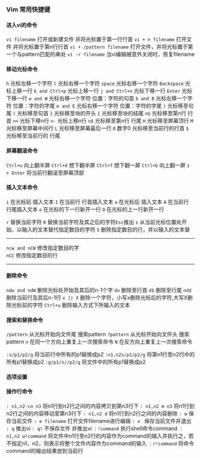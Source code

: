 
### Vim 常用快捷键

#### 进入vi的命令
`vi filename` 打开或新建文件 并将光标置于第一行行首
`vi + n filename` 打开文件 并将光标置于第n行行首
`vi + /pattern filename` 打开文件，并将光标置于第一个与pattern匹配的串处
`vi -r filename` 当vi编辑被意外关闭时，恢复filename


#### 移动光标命令

`h` 光标左移一个字符
`l` 光标右移一个字符
`space` 光标右移一个字符
`Backspace` 光标上移一行
`k and Ctrl+p` 光标上移一行
`j and Ctrl+n` 光标下移一行
`Enter` 光标下移一行
`w and W` 光标右移一个字符 位置：字符的句首
`b and B` 光标左移一个字符 位置：字符的字尾
`e and E` 光标右移一个字符 位置：字符的字尾
`)` 光标移至句尾
`(` 光标移至句首
`}` 光标移至块的开头
`{` 光标移至块的结尾
`nG` 光标移至第n行 行首
`n+` 光标下移n行
`n-` 光标上移n行
`n$` 光标移至第n行 行尾
`H` 光标移至屏幕顶行 
`M` 光标移至屏幕中间行
`L` 光标移至屏幕最后一行
`0` 数字0 光标移至当前行的行首
`$` 光标移至当前行的 行尾

#### 屏幕翻滚命令
`Ctrl+u` 向上翻半屏
`Ctrl+d` 想下翻半屏
`Ctrl+f` 想下翻一屏
`Ctrl+b` 向上翻一屏
`z + Enter` 将当前行翻滚至屏幕顶部 

#### 插入文本命令
`i` 在光标前 插入文本
`I` 在当前行 行首插入文本
`a` 在光标后 插入文本
`A` 在当前行 行尾插入文本
`o` 在光标的下一行新开一行 
`O` 在光标的上一行新开一行

`r` 替换当前字符
`R` 替换当前字符及其之后的字符`Esc`推出
`s` 从当前光标位置处开始，以输入的文本替代指定数目的字符
`S` 删除指定数目的行，并以输入的文本替

***
`ncw and nCW` 修改指定数目的字   
`nCC` 修改指定数目的行
***


#### 删除命令
`ndw and ndW` 删除光标处开始及其后的n-1个字 
`do` 删除至行首
`d$` 删除至行尾 
`ndd` 删除当前行及其后n-1行 
`x || X` 删除一个字符，小写x删除光标后的字符,大写X删除光标前的字符
`Ctrl+u` 删除输入方式下所输入的文本 


#### 搜索和替换命令
`/pattern` 从光标开始向文件尾 搜索pattern
`?pattern` 从光标开始向文件头 搜索pattern
`n` 在同一个方向上重复上一次搜索命令
`N` 在反方向上重复上一次搜索命令

`:s/p1/p2/g` 将当前行中所有的p1替换成p2
`:n1,n2s/p1/p2/g` 将第n1行至n2行中的所有p1替换成p2
`:g/p1/s//p2/g` 将文件中的所有p1替换成p2

#### 选项设置

#### 操作行命令
`: n1,n2 co n3` 将n1行到n2行之间的内容拷贝到第n3行下
`: n1,n2 m n3` 将n1行到n2行之间的内容移动至第n3行下
`: n1,n2 d` 将n1行到n2行之间的内容删除
`: w` 保存当前文件
`: e filename` 打开文件filename进行编辑
`: x ` 保存当前文件并退出
`: q` 推出vi
`: q!` 不保存文件 并推出vi
`：!command` 执行shell命令command 
`：n1,n2 w!command` 将文件中n1行至n2行的内容作为command的输入并执行之，若不指定n1，n2，则表示将整个文件内容作为command的输入 
`：r!command` 将命令command的输出结果放到当前行 
